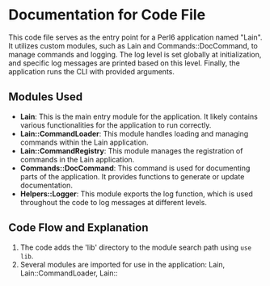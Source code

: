 
# Documentation for Code File

This code file serves as the entry point for a Perl6 application named "Lain". It utilizes custom modules, such as Lain and Commands::DocCommand, to manage commands and logging. The log level is set globally at initialization, and specific log messages are printed based on this level. Finally, the application runs the CLI with provided arguments.

## Modules Used
- **Lain**: This is the main entry module for the application. It likely contains various functionalities for the application to run correctly.
- **Lain::CommandLoader**: This module handles loading and managing commands within the Lain application.
- **Lain::CommandRegistry**: This module manages the registration of commands in the Lain application.
- **Commands::DocCommand**: This command is used for documenting parts of the application. It provides functions to generate or update documentation.
- **Helpers::Logger**: This module exports the log function, which is used throughout the code to log messages at different levels.

## Code Flow and Explanation

1. The code adds the 'lib' directory to the module search path using `use lib`.
2. Several modules are imported for use in the application: Lain, Lain::CommandLoader, Lain::